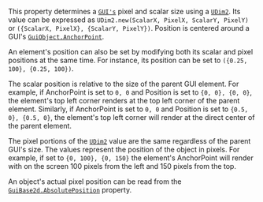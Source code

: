 This property determines a [`GUI's`](https://create.roblox.com/docs/reference/engine/classes/GuiObject) pixel and scalar size
using a [`UDim2`](https://create.roblox.com/docs/reference/engine/datatypes/UDim2). Its value can be expressed as
`UDim2.new(ScalarX, PixelX, ScalarY, PixelY)` or
`({ScalarX, PixelX}, {ScalarY, PixelY})`. Position is centered around a
GUI's [`GuiObject.AnchorPoint`](https://create.roblox.com/docs/reference/engine/classes/GuiObject#AnchorPoint).

An element's position can also be set by modifying both its scalar and
pixel positions at the same time. For instance, its position can be set to
`({0.25, 100}, {0.25, 100})`.

The scalar position is relative to the size of the parent GUI element. For
example, if AnchorPoint is set to `0, 0` and Position is set to
`{0, 0}, {0, 0}`, the element's top left corner renders at the top left
corner of the parent element. Similarly, if AnchorPoint is set to `0, 0`
and Position is set to `{0.5, 0}, {0.5, 0}`, the element's top left corner
will render at the direct center of the parent element.

The pixel portions of the [`UDim2`](https://create.roblox.com/docs/reference/engine/datatypes/UDim2) value are the same regardless
of the parent GUI's size. The values represent the position of the object
in pixels. For example, if set to `{0, 100}, {0, 150}` the element's
AnchorPoint will render with on the screen 100 pixels from the left and
150 pixels from the top.

An object's actual pixel position can be read from the
[`GuiBase2d.AbsolutePosition`](https://create.roblox.com/docs/reference/engine/classes/GuiBase2d#AbsolutePosition) property.